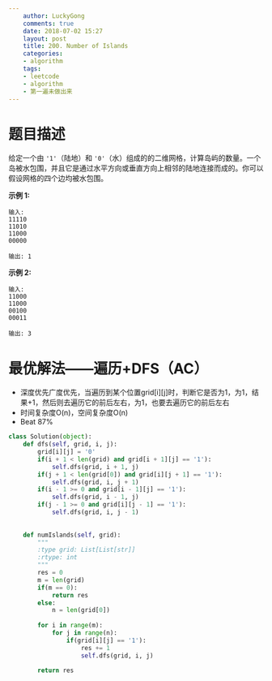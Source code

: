 ```yaml
---
    author: LuckyGong
    comments: true
    date: 2018-07-02 15:27
    layout: post
    title: 200. Number of Islands
    categories:
    - algorithm
    tags:
    - leetcode
    - algorithm
    - 第一遍未做出来
---
```


# 题目描述

给定一个由 `'1'`（陆地）和 `'0'`（水）组成的的二维网格，计算岛屿的数量。一个岛被水包围，并且它是通过水平方向或垂直方向上相邻的陆地连接而成的。你可以假设网格的四个边均被水包围。

**示例 1:**

```
输入:
11110
11010
11000
00000

输出: 1
```

**示例 2:**

```
输入:
11000
11000
00100
00011

输出: 3
```

# 最优解法——遍历+DFS（AC）

- 深度优先广度优先，当遍历到某个位置grid[i][j]时，判断它是否为1，为1，结果+1，然后则去遍历它的前后左右，为1，也要去遍历它的前后左右
- 时间复杂度O(n)，空间复杂度O(n)
- Beat 87%

```python
class Solution(object):
    def dfs(self, grid, i, j):
        grid[i][j] = '0'
        if(i + 1 < len(grid) and grid[i + 1][j] == '1'):
            self.dfs(grid, i + 1, j)
        if(j + 1 < len(grid[0]) and grid[i][j + 1] == '1'):
            self.dfs(grid, i, j + 1)
        if(i - 1 >= 0 and grid[i - 1][j] == '1'):
            self.dfs(grid, i - 1, j)
        if(j - 1 >= 0 and grid[i][j - 1] == '1'):
            self.dfs(grid, i, j - 1)
        
        
    def numIslands(self, grid):
        """
        :type grid: List[List[str]]
        :rtype: int
        """
        res = 0
        m = len(grid)
        if(m == 0):
            return res
        else:
            n = len(grid[0])
        
        for i in range(m):
            for j in range(n):
                if(grid[i][j] == '1'):
                    res += 1
                    self.dfs(grid, i, j)
        
        return res
```
